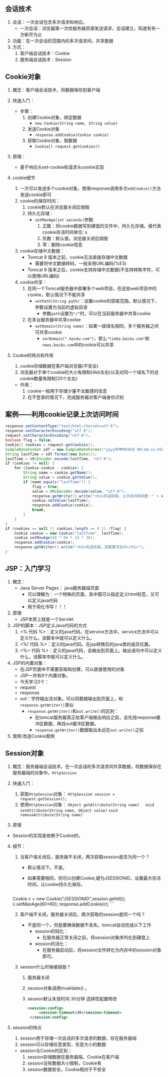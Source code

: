 ## 会话技术

1. 会话：一次会话包含多次请求和响应。
   * 一次会话：浏览器第一次给服务器资源发送请求，会话建立，知道有有一方断开为止
2. 功能：在一次会话的范围内的多次请求间，共享数据
3. 方式：
   1. 客户端会话技术：Cookie
   2. 服务端会话技术：Session

## Cookie对象

1. 概念：客户端会话技术，将数据保存到客户端

2. 快速入门：

   * 步骤：
     1. 创建Cookie对象，绑定数据
        * `new Cookie(String name, String value)`
     2. 发送Cookie对象
        * `response.addCookie(Cookie cookie)`
     3. 获取Cookie对象，取数据
        * `Cookie[] request.getCookies()`

3. 原理：

   * 基于响应头set-cookie和请求头cookie实现

4. cookie细节

   1. 一次可以发送多个cookie对象，使用response调用多次`addCookie()`方法发送cookie即可
   2. cookie的保存时间：
      1. cookie默认在浏览器关闭后销毁
      2. 持久化存储：
         * `setMaxAge(int seconds)`参数:
           1. 正数：将cookie数据写到硬盘的文件中，持久化存储。值代表cookie存活时间单位: s
           2. 负数：默认值，浏览器关闭后销毁
           3. 零：删除cookie信息
   3. cookie存储中文数据：
      * Tomcat 8 版本之前，cookie无法直接存储中文数据
        * 需要将中文数据转码，一般采用URL编码(%E3)
      * Tomcat 8 版本之后，cookie支持存储中文数据(不支持特殊字符，可以使用URL编码)
   4. cookie共享：
      1. 在同一个Tomcat服务器中部署多个web项目，在这些web项目中的cookie，默认情况下不能共享
         * `setPath(String path)`：设置cookie的获取范围。默认情况下，参数设置为当前的虚拟目录
           * 参数`path`设置为`"/"`时，可以在当前服务器中共享cookie
      2. 在多台服务器中共享cookie
         * `setDomain(String name)`：如果一级域名相同，多个服务器之间可共享cookie
           * `serDomain(".baidu.com")`，那么`"tieba.baidu.com"`和`news.baidu.com`中的cookie可以共享

5. Cookie的特点和作用

   1. cookie存储数据在客户端浏览器(不安全)
   2. 浏览器对于单个cookie的大小有限制(4kb左右)以及对同一个域名下的总cookie数量有限制(20个左右)

   * 作用：
     1. cookie一般用于存储少量不太敏感的信息
     2. 在不登录的情况下，完成服务器对客户端身份识别



## 案例——利用cookie记录上次访问时间

```java
response.setContentType("text/html;charset=utf-8");
response.setCharacterEncoding("utf-8");
request.setCharacterEncoding("utf-8");
boolean flag = false;
Cookie[] cookies = request.getCookies();
SimpleDateFormat sdf = new SimpleDateFormat("yyyy年MM月dd日 HH:mm:ss:SSS");
String lastTime = sdf.format(new Date());
lastTime = URLEncoder.encode(lastTime, "utf-8");
if (cookies != null) {
    for (Cookie cookie : cookies) {
        String name = cookie.getName();
        String value = cookie.getValue();
        if (name.equals("lastTime")) {
            flag = true;
            value = URLDecoder.decode(value, "utf-8");
            response.getWriter().write("<h1>欢迎回来，上次访问时间是：" + value + "</h1>");
            cookie.setValue(lastTime);
            response.addCookie(cookie);
            break;
        }
    }
}
if (cookies == null || cookies.length == 0 || !flag) {
    Cookie cookie = new Cookie("lastTime", lastTime);
    cookie.setMaxAge(60 * 60 * 24 * 30);
    response.addCookie(cookie);
    response.getWriter().write("<h1>欢迎光临，您是首次访问</h1>");
}
```

## JSP：入门学习

1. 概念：
	* Java Server Pages： java服务器端页面
		* 可以理解为：一个特殊的页面，其中既可以指定定义html标签，又可以定义java代码
		* 用于简化书写！！！
2. 原理
   * JSP本质上就是一个Servlet
3. JSP的脚本：JSP定义Java代码的方式
	1. <%  代码 %>：定义的java代码，在service方法中。service方法中可以定义什么，该脚本中就可以定义什么。
	2. <%! 代码 %>：定义的java代码，在jsp转换后的java类的成员位置。
	3. <%= 代码 %>：定义的java代码，会输出到页面上。输出语句中可以定义什么，该脚本中就可以定义什么。
4. JSP的内置对象：
   * 在JSP页面中不需要获取和创建，可以直接使用的对象
   * JSP一共有9个内置对象。
   * 今天学习3个：
   	* request
   	* response
   	* out：字符输出流对象。可以将数据输出到页面上，和`response.getWriter()`类似
   		* `response.getWriter()`和`out.write()`的区别：
   			* 在tomcat服务器真正给客户端做出响应之前，会先找response缓冲区数据，再找out缓冲区数据。
   			* `response.getWriter()`数据输出永远在`out.write()`之前
5. 案例:改造Cookie案例

## Session对象

1. 概念：服务器端会话技术，在一次会话的多次请求间共享数据，将数据保存在服务器端的对象中。`HttpSession`
2. 快速入门：
	1. 获取`HttpSession`对象：
		`HttpSession session = request.getSession();`
	2. 使用`HttpSession`对象：
		`Object getAttribute(String name)  `
		`void setAttribute(String name, Object value)`
		`void removeAttribute(String name)  `

3. 原理
	
* Session的实现是依赖于Cookie的。
	
4. 细节：
	1. 当客户端关闭后，服务器不关闭，两次获取session是否为同一个？
		* 默认情况下。不是。
		
		* 如果需要相同，则可以创建Cookie,键为JSESSIONID，设置最大存活时间，让cookie持久化保存。
	   	
	      ```java
   Cookie c = new Cookie("JSESSIONID",session.getId());
		   c.setMaxAge(60*60);
		   response.addCookie(c);
		   ```
		
	2. 客户端不关闭，服务器关闭后，两次获取的session是同一个吗？
		* 不是同一个，但是要确保数据不丢失。tomcat自动完成以下工作
			* session的钝化：
				* 在服务器正常关闭之前，将session对象序列化到硬盘上
			* session的活化：
				* 在服务器启动后，将session文件转化为内存中的session对象即可。
		
	3. session什么时候被销毁？
		1. 服务器关闭
		
		2. session对象调用invalidate() 。
	
		3. session默认失效时间 30分钟
			选择性配置修改	
			
		   ```xml
		   <session-config>
		        <session-timeout>30</session-timeout>
		    </session-config>
		   ```
	
 5. session的特点
	 1. session用于存储一次会话的多次请求的数据，存在服务器端
	 2. session可以存储任意类型，任意大小的数据

	* session与Cookie的区别：
		1. session存储数据在服务器端，Cookie在客户端
		2. session没有数据大小限制，Cookie有
		3. session数据安全，Cookie相对于不安全